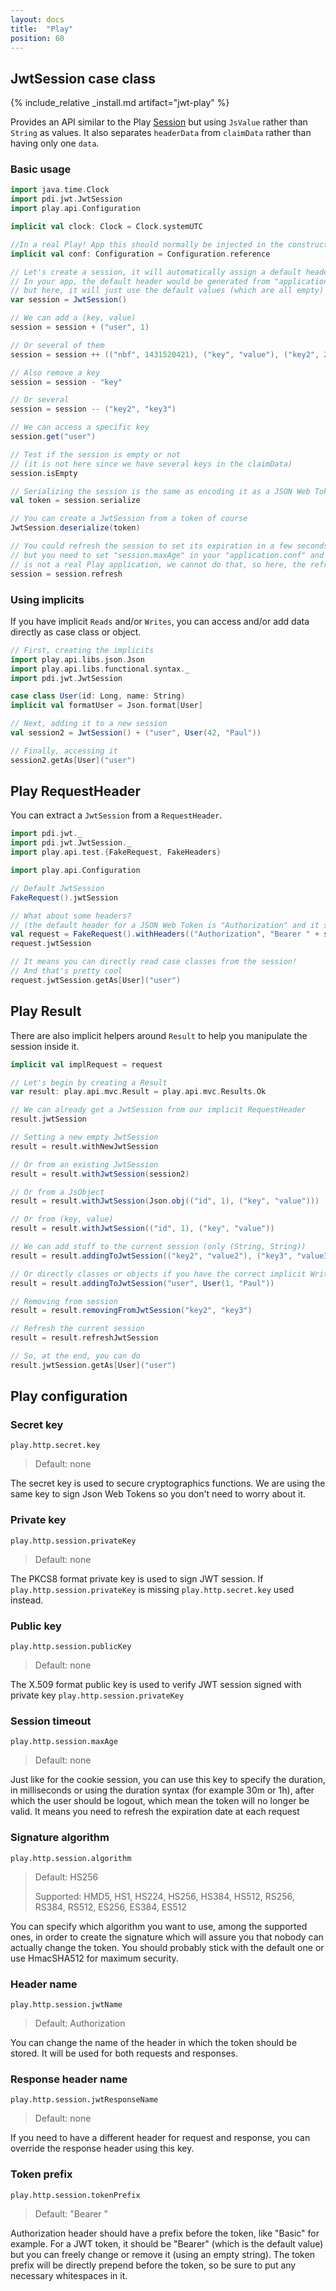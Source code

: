 ```yaml
---
layout: docs
title:  "Play"
position: 60
---
```


## JwtSession case class

{% include_relative _install.md artifact="jwt-play" %}

Provides an API similar to the Play [Session](https://www.playframework.com/documentation/2.3.x/api/scala/index.html#play.api.mvc.Session) but using `JsValue` rather than `String` as values. It also separates `headerData` from `claimData` rather than having only one `data`.

### Basic usage

```scala mdoc
import java.time.Clock
import pdi.jwt.JwtSession
import play.api.Configuration

implicit val clock: Clock = Clock.systemUTC

//In a real Play! App this should normally be injected in the constructor with @Inject()
implicit val conf: Configuration = Configuration.reference

// Let's create a session, it will automatically assign a default header. No
// In your app, the default header would be generated from "application.conf" file
// but here, it will just use the default values (which are all empty)
var session = JwtSession()

// We can add a (key, value)
session = session + ("user", 1)

// Or several of them
session = session ++ (("nbf", 1431520421), ("key", "value"), ("key2", 2), ("key3", 3))

// Also remove a key
session = session - "key"

// Or several
session = session -- ("key2", "key3")

// We can access a specific key
session.get("user")

// Test if the session is empty or not
// (it is not here since we have several keys in the claimData)
session.isEmpty

// Serializing the session is the same as encoding it as a JSON Web Token
val token = session.serialize

// You can create a JwtSession from a token of course
JwtSession.deserialize(token)

// You could refresh the session to set its expiration in a few seconds from now
// but you need to set "session.maxAge" in your "application.conf" and since this
// is not a real Play application, we cannot do that, so here, the refresh will do nothing.
session = session.refresh
```

### Using implicits

If you have implicit `Reads` and/or `Writes`, you can access and/or add data directly as case class or object.

```scala mdoc
// First, creating the implicits
import play.api.libs.json.Json
import play.api.libs.functional.syntax._
import pdi.jwt.JwtSession

case class User(id: Long, name: String)
implicit val formatUser = Json.format[User]

// Next, adding it to a new session
val session2 = JwtSession() + ("user", User(42, "Paul"))

// Finally, accessing it
session2.getAs[User]("user")
```

## Play RequestHeader

You can extract a `JwtSession` from a `RequestHeader`.

```scala mdoc
import pdi.jwt._
import pdi.jwt.JwtSession._
import play.api.test.{FakeRequest, FakeHeaders}

import play.api.Configuration

// Default JwtSession
FakeRequest().jwtSession

// What about some headers?
// (the default header for a JSON Web Token is "Authorization" and it should be prefixed by "Bearer ")
val request = FakeRequest().withHeaders(("Authorization", "Bearer " + session2.serialize))
request.jwtSession

// It means you can directly read case classes from the session!
// And that's pretty cool
request.jwtSession.getAs[User]("user")
```

## Play Result

There are also implicit helpers around `Result` to help you manipulate the session inside it.

```scala mdoc
implicit val implRequest = request

// Let's begin by creating a Result
var result: play.api.mvc.Result = play.api.mvc.Results.Ok

// We can already get a JwtSession from our implicit RequestHeader
result.jwtSession

// Setting a new empty JwtSession
result = result.withNewJwtSession

// Or from an existing JwtSession
result = result.withJwtSession(session2)

// Or from a JsObject
result = result.withJwtSession(Json.obj(("id", 1), ("key", "value")))

// Or from (key, value)
result = result.withJwtSession(("id", 1), ("key", "value"))

// We can add stuff to the current session (only (String, String))
result = result.addingToJwtSession(("key2", "value2"), ("key3", "value3"))

// Or directly classes or objects if you have the correct implicit Writes
result = result.addingToJwtSession("user", User(1, "Paul"))

// Removing from session
result = result.removingFromJwtSession("key2", "key3")

// Refresh the current session
result = result.refreshJwtSession

// So, at the end, you can do
result.jwtSession.getAs[User]("user")
```

## Play configuration

### Secret key

`play.http.secret.key`

> Default: none

The secret key is used to secure cryptographics functions. We are using the same key to sign Json Web Tokens so you don't need to worry about it.

### Private key

`play.http.session.privateKey`

> Default: none

The PKCS8 format private key is used to sign JWT session. If `play.http.session.privateKey` is missing `play.http.secret.key` used instead.


### Public key

`play.http.session.publicKey`

> Default: none

The X.509 format public key is used to verify JWT session signed with private key `play.http.session.privateKey`


### Session timeout

`play.http.session.maxAge`

> Default: none

Just like for the cookie session, you can use this key to specify the duration, in milliseconds or using the duration syntax (for example 30m or 1h), after which the user should be logout, which mean the token will no longer be valid. It means you need to refresh the expiration date at each request

### Signature algorithm

`play.http.session.algorithm`

> Default: HS256
>
> Supported: HMD5, HS1, HS224, HS256, HS384, HS512, RS256, RS384, RS512, ES256, ES384, ES512

You can specify which algorithm you want to use, among the supported ones, in order to create the signature which will assure you that nobody can actually change the token. You should probably stick with the default one or use HmacSHA512 for maximum security.

### Header name

`play.http.session.jwtName`

> Default: Authorization

You can change the name of the header in which the token should be stored. It will be used for both requests and responses.

### Response header name

`play.http.session.jwtResponseName`

> Default: none

If you need to have a different header for request and response, you can override the response header using this key.


### Token prefix

`play.http.session.tokenPrefix`

> Default: "Bearer "

Authorization header should have a prefix before the token, like "Basic" for example. For a JWT token, it should be "Bearer" (which is the default value) but you can freely change or remove it (using an empty string). The token prefix will be directly prepend before the token, so be sure to put any necessary whitespaces in it.
